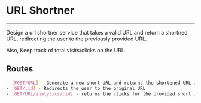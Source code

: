 # URL Shortner

---

Design a url shortner service that takes a valid URL and return a shortned URL, redirecting the user to the previously provided URL.

Also, Keep track of total visits/clicks on the URL.

## Routes

```sh
- [POST/URL] - Generate a new short URL and returns the shortened URL in the format.
- [GET/:id] - Redirects the user to the original URL
- [GET/URL/analytics/:id] - returns the clicks for the provided short id.
```
